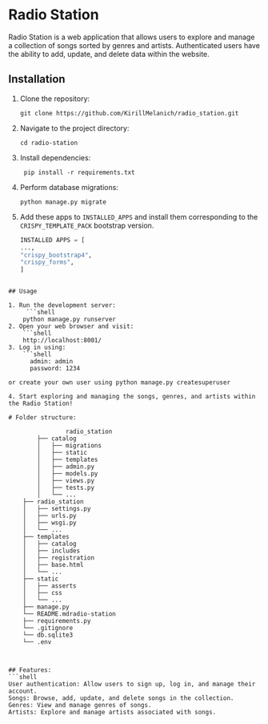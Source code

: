 # Radio Station

Radio Station is a web application that allows users to explore and manage a collection of songs sorted by genres and artists. Authenticated users have the ability to add, update, and delete data within the website.

## Installation

1. Clone the repository:

   ```shell
   git clone https://github.com/KirillMelanich/radio_station.git
   
2. Navigate to the project directory:
   ```shell
   cd radio-station
   
3. Install dependencies:
   ```shell
    pip install -r requirements.txt
   
4. Perform database migrations:
    ```shell
    python manage.py migrate

5. Add these apps to `INSTALLED_APPS` and install them corresponding to the `CRISPY_TEMPLATE_PACK` bootstrap version.

      ```python
      INSTALLED APPS = [
      ...,
      "crispy_bootstrap4",
      "crispy_forms",
   ]
```

## Usage

1. Run the development server:
     ```shell
    python manage.py runserver
2. Open your web browser and visit:
    ```shell 
    http://localhost:8001/
3. Log in using:
    ```shell 
      admin: admin
      password: 1234
  
or create your own user using python manage.py createsuperuser

4. Start exploring and managing the songs, genres, and artists within the Radio Station!

# Folder structure:
         
                radio_station
        ├── catalog
        │   ├── migrations
        │   ├── static
        │   ├── templates
        │   ├── admin.py
        │   ├── models.py
        │   ├── views.py
        │   ├── tests.py
        │   └── ...
    ├── radio_station
    │   ├── settings.py
    │   ├── urls.py
    │   ├── wsgi.py
    │   └── ...
    ├── templates
    │   ├── catalog
    │   ├── includes
    │   ├── registration
    │   ├── base.html
    │   └── ... 
    ├── static
    │   ├── asserts
    │   ├── css
    │   └── ...
    ├── manage.py
    └── README.mdradio-station
    ├── requirements.py
    └── .gitignore
    └── db.sqlite3
    └── .env



## Features:
```shell 
User authentication: Allow users to sign up, log in, and manage their account.
Songs: Browse, add, update, and delete songs in the collection.
Genres: View and manage genres of songs.
Artists: Explore and manage artists associated with songs.